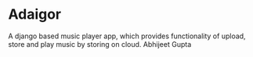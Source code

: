# Adaigor
 A django based music player app, which provides functionality of upload, store and play music by storing on cloud. 
Abhijeet Gupta
